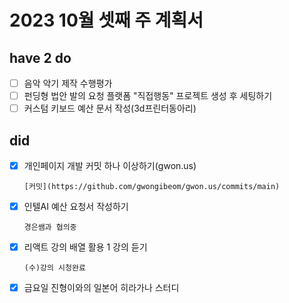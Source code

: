 # 2023 10월 셋째 주 계획서

## have 2 do
- [ ] 음악 악기 제작 수행평가
- [ ] 펀딩형 법안 발의 요청 플랫폼 "직접행동" 프로젝트 생성 후 세팅하기
- [ ] 커스텀 키보드 예산 문서 작성(3d프린터동아리)

## did
- [x] 개인페이지 개발 커밋 하나 이상하기(gwon.us)

      [커밋](https://github.com/gwongibeom/gwon.us/commits/main)
- [x] 인텔AI 예산 요청서 작성하기

      경은쌤과 협의중
      
- [x] 리액트 강의 배열 활용 1 강의 듣기

      (수)강의 시청완료
      
- [x] 금요일 진형이와의 일본어 히라가나 스터디
